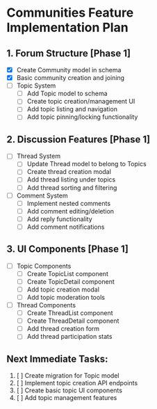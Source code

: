 # Communities Feature Implementation Plan

## 1. Forum Structure [Phase 1]
- [x] Create Community model in schema
- [x] Basic community creation and joining
- [ ] Topic System
  - [ ] Add Topic model to schema
  - [ ] Create topic creation/management UI
  - [ ] Add topic listing and navigation
  - [ ] Add topic pinning/locking functionality

## 2. Discussion Features [Phase 1]
- [ ] Thread System
  - [ ] Update Thread model to belong to Topics
  - [ ] Create thread creation modal
  - [ ] Add thread listing under topics
  - [ ] Add thread sorting and filtering
- [ ] Comment System
  - [ ] Implement nested comments
  - [ ] Add comment editing/deletion
  - [ ] Add reply functionality
  - [ ] Add comment notifications

## 3. UI Components [Phase 1]
- [ ] Topic Components
  - [ ] Create TopicList component
  - [ ] Create TopicDetail component
  - [ ] Add topic creation modal
  - [ ] Add topic moderation tools
- [ ] Thread Components
  - [ ] Create ThreadList component
  - [ ] Create ThreadDetail component
  - [ ] Add thread creation form
  - [ ] Add thread participation stats

## Next Immediate Tasks:
1. [ ] Create migration for Topic model
2. [ ] Implement topic creation API endpoints
3. [ ] Create basic topic UI components
4. [ ] Add topic management features
